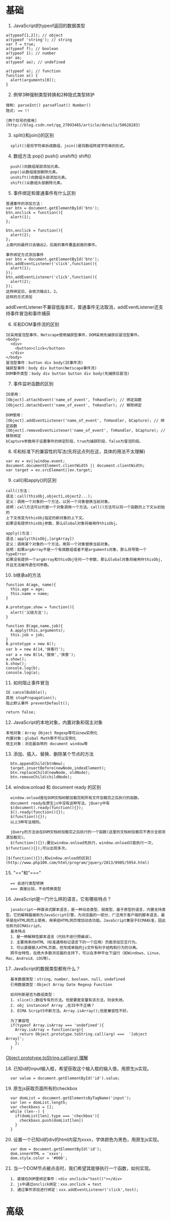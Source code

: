 # 基础

1. JavaScript的typeof返回的数据类型

  ```
  a(typeof[1,2]); // object
  a(typeof 'string'); // string
  var f = true;
  a(typeof f); // boolean
  a(typeof 1); // number
  var aa;
  a(typeof aa); // undefined

  a(typeof a); // function
  function a() {
    alert(arguments[0]);
  }
  ```  
2. 例举3种强制类型转换和2种隐式类型转护
  ```
  强制: parseInt() parseFloat() Number()
  隐式: == !!
  ```
    [两个叹号的使用](http://blog.csdn.net/qq_27093465/article/details/50628283)

3. split()和join()的区别
```
  split()是将字符串拆成数组，join()是将数组转成字符串的形式。
```

4. 数组方法 pop() push() unshift() shift()
```
  push()向数组尾部添加元素。
  pop()从数组尾部删除元素。
  unshift()向数组头部添加元素。
  shift()从数组头部删除元素。
```

5. 事件绑定和普通事件有什么区别

  ```
  普通事件的添加方法：
  var btn = document.getElementById('btn');
  btn.onclick = function(){
    alert(1);
  };

  btn.onclick = function(){
    alert(2);
  };
  上面代码最终只会输出2，后面的事件覆盖前面的事件。

  事件绑定方式添加事件
  var btn = document.getElementById('btn');
  btn.addEventListener('click',function(){
    alert(1);
  });
  btn.addEventListener('click',function(){
    alert(2);
  });
  这样绑定后，会依次输出1，2。
  这样的方式添加
  ```
addEventListener不兼容低版本IE，普通事件无法取消，addEventListener还支持事件冒泡和事件捕获

6. IE和DOM事件流的区别
```
IE采用冒泡型事件，Netscape使用捕获型事件，DOM采用先捕获后冒泡型事件。
<body>
  <div>
    <button>click</button>
  </div>
</body>
冒泡型事件：button div body(IE事件流)
捕获型事件：body div button(Netscape事件流)
DOM事件类型：body div button button div body(先捕获后冒泡)
```
7. 事件监听函数的区别
```
IE使用：
[Object].attachEvent('name_of_event', fnHandler); // 绑定函数
[Object].detachEvent('name_of_event', fnHandler); // 移除绑定

DOM使用：
[Object].addEventListener('name_of_event', fnHandler, bCapture); // 绑定函数
[Object].removeEventListener('name_of_event', fnHandler, bCapture); // 移除绑定
bCapture参数用于设置事件的绑定阶段，true为捕获阶段，false为冒泡阶段。

```
8. IE和标准下的兼容性的写法(先将这点列在这，具体的用法不太理解)
```
var ev = ev||window.event;
document.documentElement.clientWidth || document.clientWidth;
var target = ev.srcElement||ev.target;
```
9. call()和apply()的区别
```
call()方法：
语法：call(thisObj,object1,object2...);
定义：调用一个对象的一个方法，以另一个对象替换当前对象。
说明：call方法可以代替一个对象调用一个方法。call()方法可以将一个函数的上下文从初始的
上下文改变为thisObj指定的新对象的上下文。
如果没有提供thisObj参数，那么Global对象将被用作thisObj。

apply()方法：
语法：apply(thisObj,[argArray])
定义：调用某个对象的一个方法，用另一个对象替换当前对象。
说明：如果argArray不是一个有效数组或者不是arguments对象，那么将导致一个typeError
如果没有提供一个argArray和thisObj任何一个参数，那么Global对象将被用作thisObj,并且无法被传递任何参数。
```
10. b继承a的方法
```
function A(age, name){
  this.age = age;
  this.name = name;
}

A.prototype.show = function(){
  alert('父级方法');
}

function B(age,name,job){
  A.apply(this,arguments);
  this.job = job;
}
B.prototype = new A();
var b = new A(14,'侠客行');
var a = new B(14,'狼侠','侠客');
a.show();
b.show();
console.log(b);
console.log(a);
```
11. 如何阻止事件冒泡
```
IE cancelBubble();
其他 stopPropagation();
阻止默认事件 preventDefault();

return false;
```
12. JavaScript的本地对象，内置对象和宿主对象
```
本地对象：Array Object Regexp等可以new实例化
内置对象：global Math等不可以实例化
宿主对象：浏览器自带的 document window等
```
13. 添加、插入、替换、删除某个节点的方法
  ```
    btn.appendChild(btnNew);
    target.insertBefore(newNode,indexElement);
    btn.replaceChild(newNode, oldNode);
    btn.removeChild(childNode);
  ```

14. window.onload 和 document ready 的区别
  ```
    window.onload是在DOM文档树都加载完和所有文件加载完之后执行的函数。
    document ready在原生js中没有这种写法，jQuery中有
    $(document).ready(function(){});
    $().ready(function(){});
    $(function(){});
    以上3种写法相同。

    jQuery的方法会在DOM文档树加载完之后执行的一个函数(这里的文档树加载完不表示全部资源加载完)。
    $(function(){});要比window.onload先执行，window.onload只能执行一次，$(function(){});可以出现多次。
  ```
    [$(function(){});和window.onload的区别](http://www.php100.com/html/program/jquery/2013/0905/5954.html)

15. "=="和"==="
  ```
    == 会进行类型转换
    === 直接比较，不会转换类型
  ```
16. JavaScript是一门什么样的语言，它有哪些特点？
  ```
    javaScript一种直译式脚本语言，是一种动态类型、弱类型、基于原型的语言，内置支持类型。它的解释器被称为JavaScript引擎，为浏览器的一部分，广泛用于客户端的脚本语言，最早是在HTML网页上使用，用来给HTML网页增加动态功能。JavaScript兼容于ECMA标准，因此也称为ECMAScript。
    基本特点
    1．是一种解释性脚本语言（代码不进行预编译）。
    2．主要用来向HTML（标准通用标记语言下的一个应用）页面添加交互行为。
    3．可以直接嵌入HTML页面，但写成单独的js文件有利于结构和行为的分离。
    跨平台特性，在绝大多数浏览器的支持下，可以在多种平台下运行（如Windows、Linux、Mac、Android、iOS等）。
  ```
17. JavaScript的数据类型都有什么？
  ```
    基本数据类型：string、number、boolean、null、undefined
    引用数据类型：Object Array Date Regexp Function

    如何判断是否为数组类型：
    1. slice();数组专有的方法。但是要是变量有该方法，则会失效。
    2. obj instanceof Array ,在IE中不正确？
    3. ECMA Script5中新方法。Array.isArray();但是兼容性不好。

    为了兼容性
    if(typeof Array.isArray === 'undefined'){
      Array.isArray = function(arg){
        return Object.prototype.toString.call(arg) ===  '[object Array]';
      };
    }
  ```
  [Object.prototype.toString.call(arg) 理解](http://www.zhufengpeixun.cn/JavaScriptmianshiti/2014-02-28/271.html)

18. 已知id的input输入框，希望获取这个输入框的输入值，用原生js实现。
  ```
    var value = document.getElementById('id').value;
  ```
19. 原生js获取页面所有的checkbox
  ```
    var domList = document.getElementsByTagName('input');
    var len = domList.length;
    var checkboxs = [];
    while (len--) {
      if(domList[len].type === 'checkbox'){
        checkboxs.push(domList[len])
      }
    }
  ```
20. 设置一个已知id的div的html内容为xxxx，字体颜色为黑色，用原生js实现。
  ```
    var dom = document.getElementById('id');
    dom.innerHTML = 'xxxx';
    dom.style.color = '#000';
  ```
21. 当一个DOM节点被点击时，我们希望其能够执行一个函数，如何实现。
  ```
    1. 直接在DOM里绑定事件：<div onclick="test()"></div>
    2. js中通过onclick绑定：xxx.onclick = test
    3. 通过事件添加进行绑定：xxx.addEventListener('click',test);
  ```

# 高级
